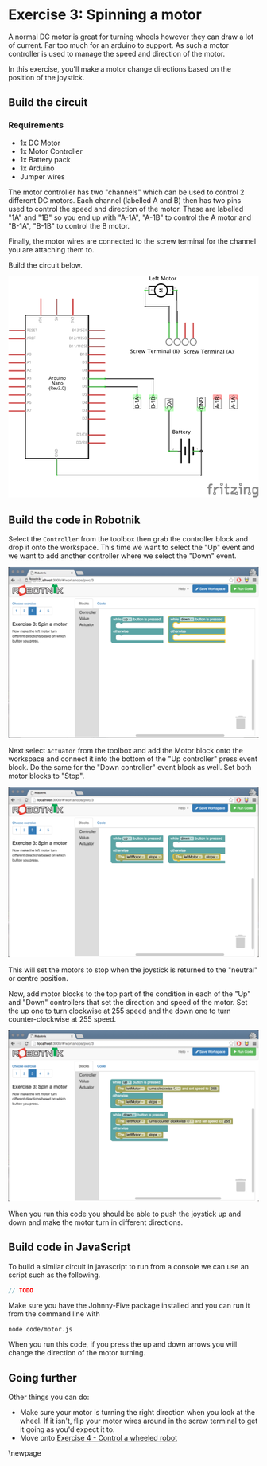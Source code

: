# Exercise 3: Spinning a motor

A normal DC motor is great for turning wheels however they can draw a lot
of current. Far too much for an arduino to support. As such a motor
controller is used to manage the speed and direction of the motor.

In this exercise, you'll make a motor change directions based on the position
of the joystick.

## Build the circuit

### Requirements

* 1x DC Motor
* 1x Motor Controller
* 1x Battery pack
* 1x Arduino
* Jumper wires

The motor controller has two "channels" which can be used to control 2 different
DC motors. Each channel (labelled A and B) then has two pins used to control the
speed and direction of the motor. These are labelled "1A" and "1B" so you end up
with "A-1A", "A-1B" to control the A motor and "B-1A", "B-1B" to control the B
motor.

Finally, the motor wires are connected to the screw terminal for the channel you
are attaching them to.

Build the circuit below.

![Servo Circuit](images/motor_schematic.png)


## Build the code in Robotnik

Select the `Controller` from the toolbox then grab the controller block and drop
it onto the workspace. This time we want to select the "Up" event and we want to
add another controller where we select the "Down" event.

![Select controller](./images/motor-controller.png)

Next select `Actuator` from the toolbox and add the Motor block onto the workspace
and connect it into the bottom of the "Up controller" press event block. Do the
same for the "Down controller" event block as well. Set both motor blocks to "Stop".

![Motor Stop](./images/motor-stop.png)

This will set the motors to stop when the joystick is returned to the "neutral"
or centre position.

Now, add motor blocks to the top part of the condition in each of the "Up" and
"Down" controllers that set the direction and speed of the motor. Set the up
one to turn clockwise at 255 speed and the down one to turn counter-clockwise
at 255 speed.

![Motor Turn](./images/motor-control.png)

When you run this code you should be able to push the joystick up and down
and make the motor turn in different directions.

## Build code in JavaScript

To build a similar circuit in javascript to run from a console we can use an
script such as the following.

```javascript
// TODO

```

Make sure you have the Johnny-Five package installed and you can run it from
the command line with

```
node code/motor.js
```

When you run this code, if you press the up and down arrows you will change
the direction of the motor turning.

## Going further

Other things you can do:

* Make sure your motor is turning the right direction when you look at the wheel.
If it isn't, flip your motor wires around in the screw terminal to get it going
as you'd expect it to.
* Move onto [Exercise 4 - Control a wheeled robot](./robot.md)


<!--- pandoc commands --->
\newpage

